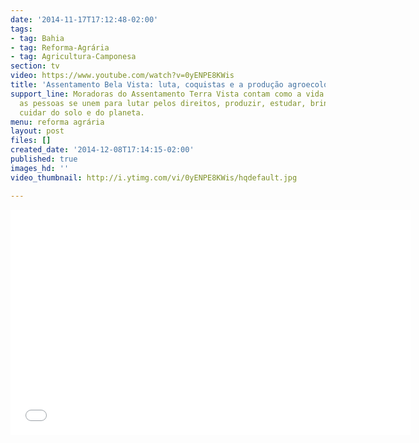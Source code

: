```yaml
---
date: '2014-11-17T17:12:48-02:00'
tags:
- tag: Bahia
- tag: Reforma-Agrária
- tag: Agricultura-Camponesa
section: tv
video: https://www.youtube.com/watch?v=0yENPE8KWis
title: 'Assentamento Bela Vista: luta, coquistas e a produção agroecológica'
support_line: Moradoras do Assentamento Terra Vista contam como a vida é melhor quando
  as pessoas se unem para lutar pelos direitos, produzir, estudar, brincar e, principalmente,
  cuidar do solo e do planeta.
menu: reforma agrária
layout: post
files: []
created_date: '2014-12-08T17:14:15-02:00'
published: true
images_hd: ''
video_thumbnail: http://i.ytimg.com/vi/0yENPE8KWis/hqdefault.jpg

---
```

<p><iframe allowfullscreen="" frameborder="0" height="360" src="//www.youtube.com/embed/0yENPE8KWis" width="640"></iframe></p>
